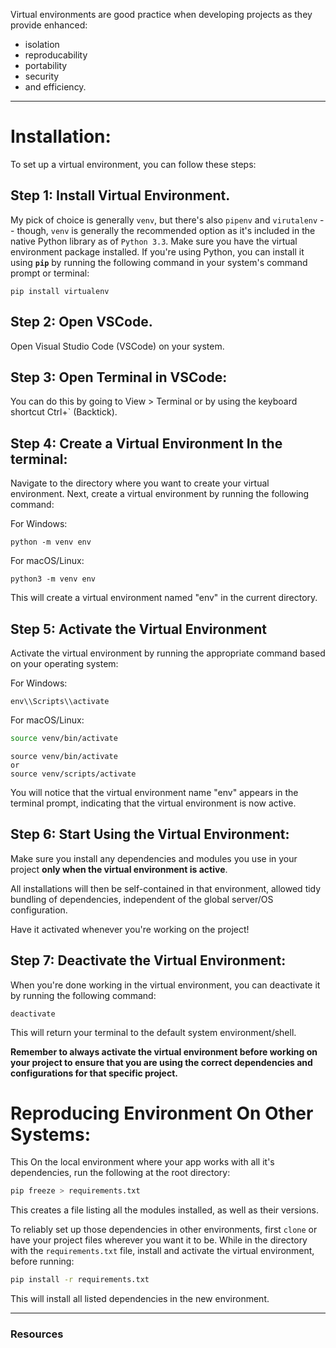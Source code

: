 

Virtual environments are good practice when developing projects as they provide enhanced: 
- isolation
- reproducability 
- portability
- security
- and efficiency. 
---
# Installation: 
To set up a virtual environment, you can follow these steps:

## Step 1: Install Virtual Environment.
My pick of choice is generally `venv`, but there's also `pipenv` and `virutalenv` -- though,  `venv` is generally the recommended option as it's included in the native Python library as of `Python 3.3`. 
Make sure you have the virtual environment package installed. If you're using Python, you can install it using **`pip`** by running the following command in your system's command prompt or terminal:

```
pip install virtualenv
```

## Step 2: Open VSCode.
Open Visual Studio Code (VSCode) on your system.

## Step 3: Open Terminal in VSCode:
You can do this by going to View > Terminal or by using the keyboard shortcut Ctrl+` (Backtick).

## Step 4: Create a Virtual Environment In the terminal:
Navigate to the directory where you want to create your virtual environment. 
Next, create a virtual environment by running the following command:

For Windows:

```
python -m venv env
```

For macOS/Linux:

```
python3 -m venv env
```

This will create a virtual environment named "env" in the current directory.

## Step 5: Activate the Virtual Environment
Activate the virtual environment by running the appropriate command based on your operating system:

For Windows:

```
env\\Scripts\\activate
```

For macOS/Linux:

```bash
source venv/bin/activate
```

```
source venv/bin/activate
or 
source venv/scripts/activate
```

You will notice that the virtual environment name "env" appears in the terminal prompt, indicating that the virtual environment is now active.

## Step 6: Start Using the Virtual Environment:
Make sure you install any dependencies and modules you use in your project **only when the virtual environment is active**. 

All installations will then be self-contained in that environment, allowed tidy bundling of dependencies, independent of the global server/OS configuration. 

Have it activated whenever you're working on the project! 


## Step 7: Deactivate the Virtual Environment:
When you're done working in the virtual environment, you can deactivate it by running the following command:

```
deactivate
```

This will return your terminal to the default system environment/shell. 

**Remember to always activate the virtual environment before working on your project to ensure that you are using the correct dependencies and configurations for that specific project.**


# Reproducing Environment On Other Systems:
This 
On the local environment where your app works with all it's dependencies, run the following at the root directory:
```sh
pip freeze > requirements.txt
```
This creates a file listing all the modules installed, as well as their versions. 

To reliably set up those dependencies in other environments, first `clone` or have your project files wherever you want it to be. 
While in the directory with the `requirements.txt` file, install and activate the virtual environment, before running:
```sh
pip install -r requirements.txt
```
This will install all listed dependencies in the new environment. 

---
### Resources
